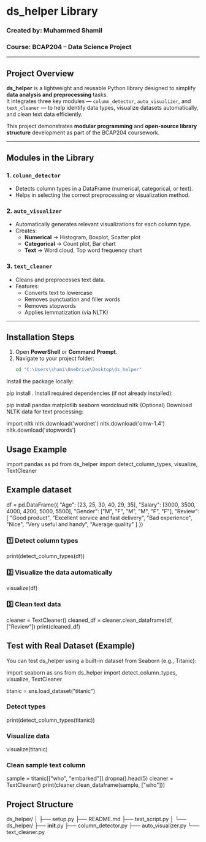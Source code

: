 # ds_helper Library

### Created by: **Muhammed Shamil**  
### Course: **BCAP204 – Data Science Project**  
---

##  Project Overview

**ds_helper** is a lightweight and reusable Python library designed to simplify **data analysis and preprocessing** tasks.  
It integrates three key modules — `column_detector`, `auto_visualizer`, and `text_cleaner` — to help identify data types, visualize datasets automatically, and clean text data efficiently.

This project demonstrates **modular programming** and **open-source library structure** development as part of the BCAP204 coursework.

---

##  Modules in the Library

###  1. `column_detector`
- Detects column types in a DataFrame (numerical, categorical, or text).
- Helps in selecting the correct preprocessing or visualization method.

###  2. `auto_visualizer`
- Automatically generates relevant visualizations for each column type.
- Creates:
  - **Numerical** → Histogram, Boxplot, Scatter plot  
  - **Categorical** → Count plot, Bar chart  
  - **Text** → Word cloud, Top word frequency chart  

###  3. `text_cleaner`
- Cleans and preprocesses text data.
- Features:
  - Converts text to lowercase  
  - Removes punctuation and filler words  
  - Removes stopwords  
  - Applies lemmatization (via NLTK)

---

##  Installation Steps

1. Open **PowerShell** or **Command Prompt**.
2. Navigate to your project folder:
   ```bash
   cd "C:\Users\shami\OneDrive\Desktop\ds_helper"
Install the package locally:

pip install .
Install required dependencies (if not already installed):

pip install pandas matplotlib seaborn wordcloud nltk
(Optional) Download NLTK data for text processing:

import nltk
nltk.download('wordnet')
nltk.download('omw-1.4')
nltk.download('stopwords')

## Usage Example
import pandas as pd
from ds_helper import detect_column_types, visualize, TextCleaner

## Example dataset
df = pd.DataFrame({
    "Age": [23, 25, 30, 40, 29, 35],
    "Salary": [3000, 3500, 4000, 4200, 5000, 5500],
    "Gender": ["M", "F", "M", "M", "F", "F"],
    "Review": [
        "Good product",
        "Excellent service and fast delivery",
        "Bad experience",
        "Nice",
        "Very useful and handy",
        "Average quality"
    ]
})

### 1️⃣ Detect column types
print(detect_column_types(df))

### 2️⃣ Visualize the data automatically
visualize(df)

### 3️⃣ Clean text data
cleaner = TextCleaner()
cleaned_df = cleaner.clean_dataframe(df, ["Review"])
print(cleaned_df)

## Test with Real Dataset (Example)

You can test ds_helper using a built-in dataset from Seaborn (e.g., Titanic):

import seaborn as sns
from ds_helper import detect_column_types, visualize, TextCleaner

titanic = sns.load_dataset("titanic")

### Detect types
print(detect_column_types(titanic))

### Visualize data
visualize(titanic)

### Clean sample text column
sample = titanic[["who", "embarked"]].dropna().head(5)
cleaner = TextCleaner()
print(cleaner.clean_dataframe(sample, ["who"]))

## Project Structure

ds_helper/
│
├── setup.py
├── README.md
├── test_script.py
│
└── ds_helper/
    ├── __init__.py
    ├── column_detector.py
    ├── auto_visualizer.py
    └── text_cleaner.py
